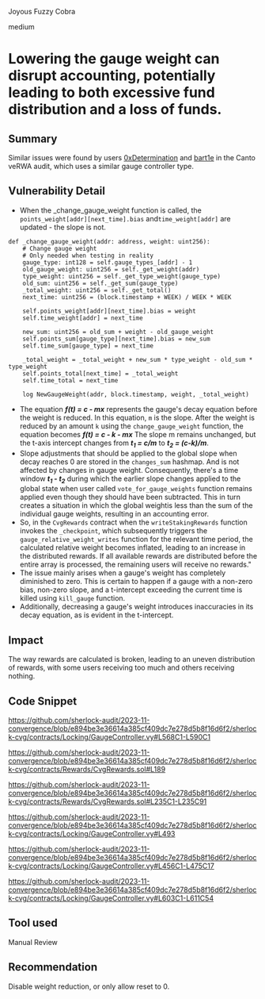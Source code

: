 Joyous Fuzzy Cobra

medium

# Lowering the gauge weight can disrupt accounting, potentially leading to both excessive fund distribution and a loss of funds.

## Summary
Similar issues were found by users [0xDetermination](https://github.com/code-423n4/2023-08-verwa-findings/issues/386) and [bart1e](https://github.com/code-423n4/2023-08-verwa-findings/issues/206) in the Canto veRWA audit, which uses a similar gauge controller type.
## Vulnerability Detail
 - When the _change_gauge_weight function is called, the `points_weight[addr][next_time].bias` and`time_weight[addr]` are updated - the slope is not.  
```L568
def _change_gauge_weight(addr: address, weight: uint256):
    # Change gauge weight
    # Only needed when testing in reality
    gauge_type: int128 = self.gauge_types_[addr] - 1
    old_gauge_weight: uint256 = self._get_weight(addr)
    type_weight: uint256 = self._get_type_weight(gauge_type)
    old_sum: uint256 = self._get_sum(gauge_type)
    _total_weight: uint256 = self._get_total()
    next_time: uint256 = (block.timestamp + WEEK) / WEEK * WEEK

    self.points_weight[addr][next_time].bias = weight
    self.time_weight[addr] = next_time

    new_sum: uint256 = old_sum + weight - old_gauge_weight
    self.points_sum[gauge_type][next_time].bias = new_sum
    self.time_sum[gauge_type] = next_time

    _total_weight = _total_weight + new_sum * type_weight - old_sum * type_weight
    self.points_total[next_time] = _total_weight
    self.time_total = next_time

    log NewGaugeWeight(addr, block.timestamp, weight, _total_weight)
  ```  
  
 - The equation  ***f(t) = c - mx*** represents the gauge's decay equation before the weight is reduced. In this equation, `m` is the slope. After the weight is reduced by an amount `k` using the `change_gauge_weight` function, the equation becomes ***f(t) = c - k - mx*** The slope m remains unchanged, but the t-axis intercept changes from ***t<sub>1</sub> = c/m*** to ***t<sub>2</sub>  = (c-k)/m***.
 - Slope adjustments that should be applied to the global slope when decay reaches 0 are stored in the `changes_sum` hashmap. And is not affected by changes in gauge weight. Consequently, there's a time window ***t<sub>1</sub> - t<sub>2</sub>*** during which the earlier slope changes applied to the global state when user called `vote_for_gauge_weights` function remains applied even though they should have been subtracted. This in turn creates a situation in which the global weightis less than the sum of the individual gauge weights, resulting in an accounting error.
 - So, in the `CvgRewards` contract when the `writeStakingRewards` function invokes the `_checkpoint`, which subsequently triggers the `gauge_relative_weight_writes` function for the relevant time period, the calculated relative weight becomes inflated, leading to an increase in the distributed rewards. If all available rewards are distributed before the entire array is processed, the remaining users will receive no rewards."
 - The issue mainly arises when a gauge's weight has completely diminished to zero. This is certain to happen if a gauge with a non-zero bias, non-zero slope, and a t-intercept exceeding the current time  is killed using `kill_gauge` function.
 - Additionally, decreasing a gauge's weight introduces inaccuracies in its decay equation, as is evident in the t-intercept.
## Impact
The way rewards are calculated is broken, leading to an uneven distribution of rewards, with some users receiving too much and others receiving nothing.
## Code Snippet
https://github.com/sherlock-audit/2023-11-convergence/blob/e894be3e36614a385cf409dc7e278d5b8f16d6f2/sherlock-cvg/contracts/Locking/GaugeController.vy#L568C1-L590C1

https://github.com/sherlock-audit/2023-11-convergence/blob/e894be3e36614a385cf409dc7e278d5b8f16d6f2/sherlock-cvg/contracts/Rewards/CvgRewards.sol#L189

https://github.com/sherlock-audit/2023-11-convergence/blob/e894be3e36614a385cf409dc7e278d5b8f16d6f2/sherlock-cvg/contracts/Rewards/CvgRewards.sol#L235C1-L235C91

https://github.com/sherlock-audit/2023-11-convergence/blob/e894be3e36614a385cf409dc7e278d5b8f16d6f2/sherlock-cvg/contracts/Locking/GaugeController.vy#L493

https://github.com/sherlock-audit/2023-11-convergence/blob/e894be3e36614a385cf409dc7e278d5b8f16d6f2/sherlock-cvg/contracts/Locking/GaugeController.vy#L456C1-L475C17

https://github.com/sherlock-audit/2023-11-convergence/blob/e894be3e36614a385cf409dc7e278d5b8f16d6f2/sherlock-cvg/contracts/Locking/GaugeController.vy#L603C1-L611C54
## Tool used

Manual Review

## Recommendation

Disable weight reduction, or only allow reset to 0.